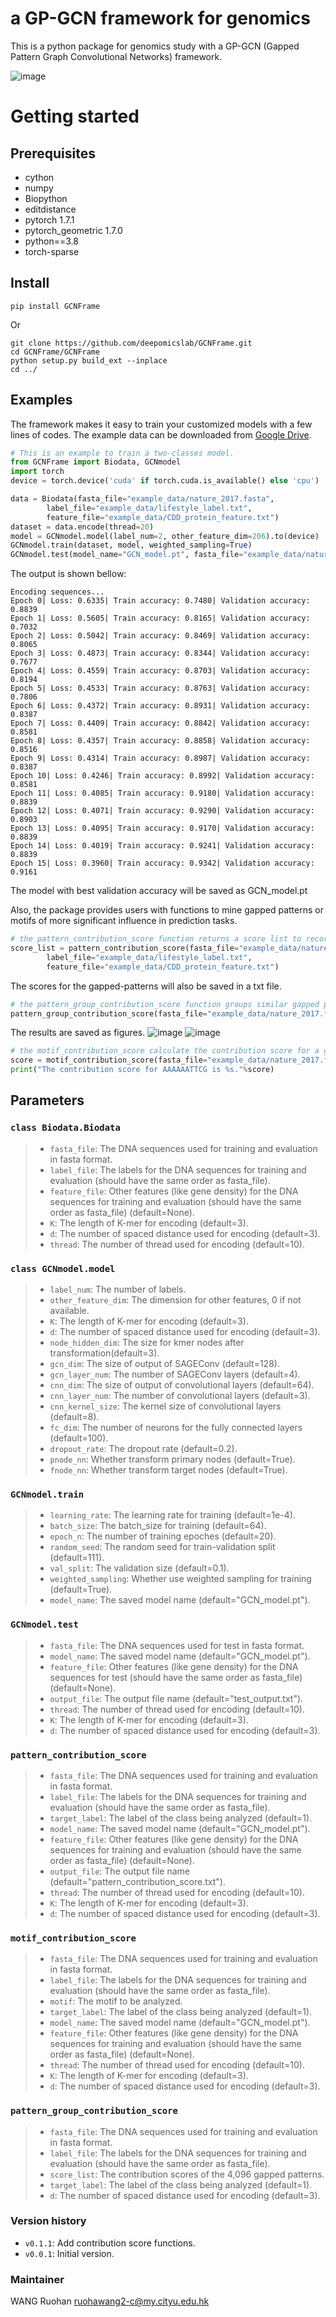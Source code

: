 # a GP-GCN framework for genomics
This is a python package for genomics study with a GP-GCN (Gapped Pattern Graph Convolutional Networks) framework.

![image](https://github.com/deepomicslab/GCNFrame/blob/master/GCNframework.png)

# Getting started

## Prerequisites
+ cython
+ numpy
+ Biopython
+ editdistance
+ pytorch 1.7.1
+ pytorch\_geometric 1.7.0
+ python==3.8
+ torch-sparse

## Install
```shell
pip install GCNFrame
```
Or
```shell
git clone https://github.com/deepomicslab/GCNFrame.git
cd GCNFrame/GCNFrame
python setup.py build_ext --inplace
cd ../
```

## Examples
The framework makes it easy to train your customized models with a few lines of codes. The example data can be downloaded from [Google Drive](https://drive.google.com/drive/folders/1VtNE0Pk0fM9b3N_WfbKc1x2IqDu8Ny02?usp=sharing).
```Python
# This is an example to train a two-classes model.
from GCNFrame import Biodata, GCNmodel
import torch
device = torch.device('cuda' if torch.cuda.is_available() else 'cpu')

data = Biodata(fasta_file="example_data/nature_2017.fasta", 
        label_file="example_data/lifestyle_label.txt",
        feature_file="example_data/CDD_protein_feature.txt")
dataset = data.encode(thread=20)
model = GCNmodel.model(label_num=2, other_feature_dim=206).to(device)
GCNmodel.train(dataset, model, weighted_sampling=True)
GCNmodel.test(model_name="GCN_model.pt", fasta_file="example_data/nature_2017.fasta", feature_file="example_data/CDD_protein_feature.txt")
```
The output is shown bellow:
```Output
Encoding sequences...
Epoch 0| Loss: 0.6335| Train accuracy: 0.7480| Validation accuracy: 0.8839
Epoch 1| Loss: 0.5605| Train accuracy: 0.8165| Validation accuracy: 0.7032
Epoch 2| Loss: 0.5042| Train accuracy: 0.8469| Validation accuracy: 0.8065
Epoch 3| Loss: 0.4873| Train accuracy: 0.8344| Validation accuracy: 0.7677
Epoch 4| Loss: 0.4559| Train accuracy: 0.8703| Validation accuracy: 0.8194
Epoch 5| Loss: 0.4533| Train accuracy: 0.8763| Validation accuracy: 0.7806
Epoch 6| Loss: 0.4372| Train accuracy: 0.8931| Validation accuracy: 0.8387
Epoch 7| Loss: 0.4409| Train accuracy: 0.8842| Validation accuracy: 0.8581
Epoch 8| Loss: 0.4357| Train accuracy: 0.8858| Validation accuracy: 0.8516
Epoch 9| Loss: 0.4314| Train accuracy: 0.8987| Validation accuracy: 0.8387
Epoch 10| Loss: 0.4246| Train accuracy: 0.8992| Validation accuracy: 0.8581
Epoch 11| Loss: 0.4085| Train accuracy: 0.9180| Validation accuracy: 0.8839
Epoch 12| Loss: 0.4071| Train accuracy: 0.9290| Validation accuracy: 0.8903
Epoch 13| Loss: 0.4095| Train accuracy: 0.9170| Validation accuracy: 0.8839
Epoch 14| Loss: 0.4019| Train accuracy: 0.9241| Validation accuracy: 0.8839
Epoch 15| Loss: 0.3960| Train accuracy: 0.9342| Validation accuracy: 0.9161
```
The model with best validation accuracy will be saved as GCN\_model.pt

Also, the package provides users with functions to mine gapped patterns or motifs of more significant influence in prediction tasks.

```Python
# the pattern_contribution_score function returns a score list to record the contribution scores for the 4,096 gapped patterns. 
score_list = pattern_contribution_score(fasta_file="example_data/nature_2017.fasta",
        label_file="example_data/lifestyle_label.txt",
        feature_file="example_data/CDD_protein_feature.txt")
```
The scores for the gapped-patterns will also be saved in a txt file.

```Python
# the pattern_group_contribution_score function groups similar gapped patterns and analyzes the occurrence & scores for each group.
pattern_group_contribution_score(fasta_file="example_data/nature_2017.fasta", label_file="example_data/lifestyle_label.txt", score_list=score_list)
```
The results are saved as figures.
![image](https://github.com/deepomicslab/GCNFrame/blob/master/pos_neg_match_grouped.png)
![image](https://github.com/deepomicslab/GCNFrame/blob/master/pos_neg_score_grouped.png)

```Python
# the motif_contribution_score calculate the contribution score for a given motif.
score = motif_contribution_score(fasta_file="example_data/nature_2017.fasta", label_file="example_data/lifestyle_label.txt", motif="AAAAAATTCG", feature_file="example_data/CDD_protein_feature.txt")
print("The contribution score for AAAAAATTCG is %s."%score)
```

## Parameters
###  ```class Biodata.Biodata```
> + ```fasta_file```: The DNA sequences used for training and evaluation in fasta format.
> + ```label_file```: The labels for the DNA sequences for training and evaluation (should have the same order as fasta_file).
> + ```feature_file```: Other features (like gene density) for the DNA sequences for training and evaluation (should have the same order as fasta_file) (default=None).
> + ```K```: The length of K-mer for encoding (default=3). 
> + ```d```: The number of spaced distance used for encoding (default=3).
> + ```thread```: The number of thread used for encoding (default=10).

###  ```class GCNmodel.model```
> + ```label_num```: The number of labels.
> + ```other_feature_dim```: The dimension for other features, 0 if not available.
> + ```K```: The length of K-mer for encoding (default=3). 
> + ```d```: The number of spaced distance used for encoding (default=3).
> + ```node_hidden_dim```: The size for kmer nodes after transformation(default=3).
> + ```gcn_dim```: The size of output of SAGEConv (default=128).
> + ```gcn_layer_num```: The number of SAGEConv layers (default=4).
> + ```cnn_dim```: The size of output of convolutional layers (default=64).
> + ```cnn_layer_num```: The number of convolutional layers (default=3).
> + ```cnn_kernel_size```: The kernel size of convolutional layers (default=8).
> + ```fc_dim```: The number of neurons for the fully connected layers (default=100).
> + ```dropout_rate```: The dropout rate (default=0.2).
> + ```pnode_nn```: Whether transform primary nodes (default=True).
> + ```fnode_nn```: Whether transform target nodes (default=True).

###  ```GCNmodel.train```
> + ```learning_rate```: The learning rate for training (default=1e-4). 
> + ```batch_size```: The batch_size for training (default=64).
> + ```epoch_n```: The number of training epoches (default=20).
> + ```random_seed```: The random seed for train-validation split (default=111).
> + ```val_split```: The validation size (default=0.1).
> + ```weighted_sampling```: Whether use weighted sampling for training (default=True).
> + ```model_name```: The saved model name (default="GCN_model.pt").

###  ```GCNmodel.test```
> + ```fasta_file```: The DNA sequences used for test in fasta format. 
> + ```model_name```: The saved model name (default="GCN_model.pt").
> + ```feature_file```: Other features (like gene density) for the DNA sequences for test (should have the same order as fasta_file) (default=None).
> + ```output_file```: The output file name (default="test_output.txt").
> + ```thread```: The number of thread used for encoding (default=10).
> + ```K```: The length of K-mer for encoding (default=3). 
> + ```d```: The number of spaced distance used for encoding (default=3).

###  ```pattern_contribution_score```
> + ```fasta_file```: The DNA sequences used for training and evaluation in fasta format.
> + ```label_file```: The labels for the DNA sequences for training and evaluation (should have the same order as fasta_file).
> + ```target_label```: The label of the class being analyzed (default=1).
> + ```model_name```: The saved model name (default="GCN_model.pt").
> + ```feature_file```: Other features (like gene density) for the DNA sequences for training and evaluation (should have the same order as fasta_file) (default=None).
> + ```output_file```: The output file name (default="pattern_contribution_score.txt").
> + ```thread```: The number of thread used for encoding (default=10).
> + ```K```: The length of K-mer for encoding (default=3). 
> + ```d```: The number of spaced distance used for encoding (default=3).

###  ```motif_contribution_score```
> + ```fasta_file```: The DNA sequences used for training and evaluation in fasta format.
> + ```label_file```: The labels for the DNA sequences for training and evaluation (should have the same order as fasta_file).
> + ```motif```: The motif to be analyzed.
> + ```target_label```: The label of the class being analyzed (default=1).
> + ```model_name```: The saved model name (default="GCN_model.pt").
> + ```feature_file```: Other features (like gene density) for the DNA sequences for training and evaluation (should have the same order as fasta_file) (default=None).
> + ```thread```: The number of thread used for encoding (default=10).
> + ```K```: The length of K-mer for encoding (default=3). 
> + ```d```: The number of spaced distance used for encoding (default=3).

###  ```pattern_group_contribution_score```
> + ```fasta_file```: The DNA sequences used for training and evaluation in fasta format.
> + ```label_file```: The labels for the DNA sequences for training and evaluation (should have the same order as fasta_file).
> + ```score_list```: The contribution scores of the 4,096 gapped patterns.
> + ```target_label```: The label of the class being analyzed (default=1).
> + ```d```: The number of spaced distance used for encoding (default=3).


### Version history
+ `v0.1.1`: Add contribution score functions.
+ `v0.0.1`: Initial version.

### Maintainer
WANG Ruohan ruohawang2-c@my.cityu.edu.hk
